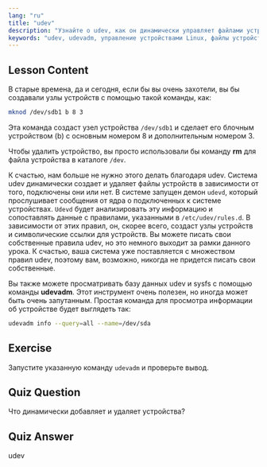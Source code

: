 ```yaml
---
lang: "ru"
title: "udev"
description: "Узнайте о udev, как он динамически управляет файлами устройств Linux, и используйте udevadm. Поймите создание узлов устройств для начинающих."
keywords: "udev, udevadm, управление устройствами Linux, файлы устройств, учебник Linux, Linux для начинающих, правила udev, руководство Linux"
---
```


## Lesson Content

В старые времена, да и сегодня, если бы вы очень захотели, вы бы создавали узлы устройств с помощью такой команды, как:

```bash
mknod /dev/sdb1 b 8 3
```

Эта команда создаст узел устройства `/dev/sdb1` и сделает его блочным устройством (b) с основным номером 8 и дополнительным номером 3.

Чтобы удалить устройство, вы просто использовали бы команду **rm** для файла устройства в каталоге `/dev`.

К счастью, нам больше не нужно этого делать благодаря udev. Система udev динамически создает и удаляет файлы устройств в зависимости от того, подключены они или нет. В системе запущен демон `udevd`, который прослушивает сообщения от ядра о подключенных к системе устройствах. `Udevd` будет анализировать эту информацию и сопоставлять данные с правилами, указанными в `/etc/udev/rules.d`. В зависимости от этих правил, он, скорее всего, создаст узлы устройств и символические ссылки для устройств. Вы можете писать свои собственные правила udev, но это немного выходит за рамки данного урока. К счастью, ваша система уже поставляется с множеством правил udev, поэтому вам, возможно, никогда не придется писать свои собственные.

Вы также можете просматривать базу данных udev и sysfs с помощью команды **udevadm**. Этот инструмент очень полезен, но иногда может быть очень запутанным. Простая команда для просмотра информации об устройстве будет выглядеть так:

```bash
udevadm info --query=all --name=/dev/sda
```

## Exercise

Запустите указанную команду `udevadm` и проверьте вывод.

## Quiz Question

Что динамически добавляет и удаляет устройства?

## Quiz Answer

udev
